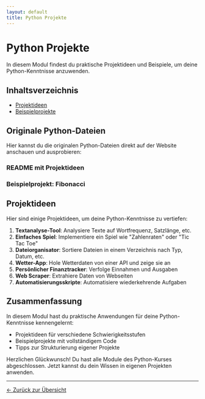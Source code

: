 ```yaml
---
layout: default
title: Python Projekte
---
```


# Python Projekte

In diesem Modul findest du praktische Projektideen und Beispiele, um deine Python-Kenntnisse anzuwenden.

## Inhaltsverzeichnis

- [Projektideen](#projektideen)
- [Beispielprojekte](#beispielprojekte)

## Originale Python-Dateien

Hier kannst du die originalen Python-Dateien direkt auf der Website anschauen und ausprobieren:

### README mit Projektideen

<div class="code-loader" data-file="anleitungen/09_projekte/README.md"></div>

### Beispielprojekt: Fibonacci

<div class="code-loader" data-file="anleitungen/beispiel_code/fibonacci.py"></div>

## Projektideen

Hier sind einige Projektideen, um deine Python-Kenntnisse zu vertiefen:

1. **Textanalyse-Tool**: Analysiere Texte auf Wortfrequenz, Satzlänge, etc.
2. **Einfaches Spiel**: Implementiere ein Spiel wie "Zahlenraten" oder "Tic Tac Toe"
3. **Dateiorganisator**: Sortiere Dateien in einem Verzeichnis nach Typ, Datum, etc.
4. **Wetter-App**: Hole Wetterdaten von einer API und zeige sie an
5. **Persönlicher Finanztracker**: Verfolge Einnahmen und Ausgaben
6. **Web Scraper**: Extrahiere Daten von Webseiten
7. **Automatisierungsskripte**: Automatisiere wiederkehrende Aufgaben

## Zusammenfassung

In diesem Modul hast du praktische Anwendungen für deine Python-Kenntnisse kennengelernt:

- Projektideen für verschiedene Schwierigkeitsstufen
- Beispielprojekte mit vollständigem Code
- Tipps zur Strukturierung eigener Projekte

Herzlichen Glückwunsch! Du hast alle Module des Python-Kurses abgeschlossen. Jetzt kannst du dein Wissen in eigenen Projekten anwenden.

---

[← Zurück zur Übersicht](../index.md)